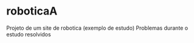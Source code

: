 # roboticaA
Projeto de um site de robotica (exemplo de estudo)
Problemas durante o estudo resolvidos
